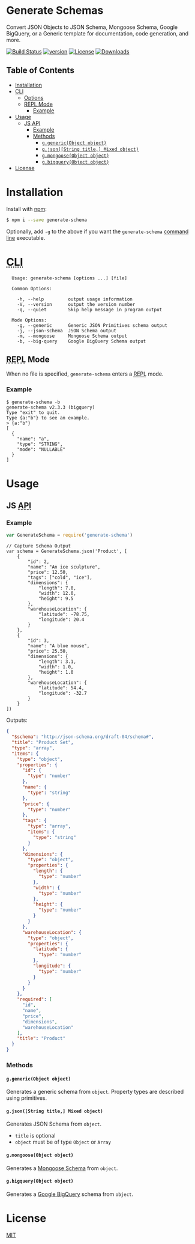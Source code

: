 # Generate Schemas

Convert JSON Objects to JSON Schema, Mongoose Schema, Google BigQuery, or a Generic template for documentation, code generation, and more.

[![Build Status][travis-image]][travis-url]
[![version][npm-version]][npm-url]
[![License][npm-license]][license-url]
[![Downloads][npm-downloads]][npm-url]

## Table of Contents

- [Installation](#installation)
- [CLI](#cli)
  * [Options](#options)
  * [REPL Mode](#repl-interactive-mode)
    + [Example](#example)
- [Usage](#usage)
  * [JS API](#js-api)
    + [Example](#example-1)
    + [Methods](#methods)
      - [`g.generic(Object object)`](#ggenericobject-object)
      - [`g.json([String title,] Mixed object)`](#gjsonstring-title-mixed-object)
      - [`g.mongoose(Object object)`](#gmongooseobject-object)
      - [`g.bigquery(Object object)`](#gbigqueryobject-object)
- [License](#license)


# Installation

Install with [npm](https://www.npmjs.com/):

```bash
$ npm i --save generate-schema
```

Optionally, add `-g` to the above if you want the `generate-schema` [command line](#cli) executable.

# <abbr title="Command Line Interface">CLI</abbr>

```
  Usage: generate-schema [options ...] [file]

  Common Options:

    -h, --help         output usage information
    -V, --version      output the version number
    -q, --quiet        Skip help message in program output

  Mode Options:
    -g, --generic      Generic JSON Primitives schema output
    -j, --json-schema  JSON Schema output
    -m, --mongoose     Mongoose Schema output
    -b, --big-query    Google BigQuery Schema output
```

## <abbr title="Read Eval Print Loop">REPL</abbr> Mode

When no file is specified, `generate-schema` enters a <abbr title="Read Eval Print Loop">REPL</abbr> mode.

### Example

```
$ generate-schema -b
generate-schema v2.3.3 (bigquery)
Type "exit" to quit.
Type {a:"b"} to see an example.
> {a:"b"}
[
  {
    "name": "a",
    "type": "STRING",
    "mode": "NULLABLE"
  }
]
```

# Usage

## JS <abbr title="Application Programming Interface">API</abbr>

### Example

```js
var GenerateSchema = require('generate-schema')
```

```
// Capture Schema Output
var schema = GenerateSchema.json('Product', [
    {
        "id": 2,
        "name": "An ice sculpture",
        "price": 12.50,
        "tags": ["cold", "ice"],
        "dimensions": {
            "length": 7.0,
            "width": 12.0,
            "height": 9.5
        },
        "warehouseLocation": {
            "latitude": -78.75,
            "longitude": 20.4
        }
    },
    {
        "id": 3,
        "name": "A blue mouse",
        "price": 25.50,
        "dimensions": {
            "length": 3.1,
            "width": 1.0,
            "height": 1.0
        },
        "warehouseLocation": {
            "latitude": 54.4,
            "longitude": -32.7
        }
    }
])
```

Outputs:

```json
{
  "$schema": "http://json-schema.org/draft-04/schema#",
  "title": "Product Set",
  "type": "array",
  "items": {
    "type": "object",
    "properties": {
      "id": {
        "type": "number"
      },
      "name": {
        "type": "string"
      },
      "price": {
        "type": "number"
      },
      "tags": {
        "type": "array",
        "items": {
          "type": "string"
        }
      },
      "dimensions": {
        "type": "object",
        "properties": {
          "length": {
            "type": "number"
          },
          "width": {
            "type": "number"
          },
          "height": {
            "type": "number"
          }
        }
      },
      "warehouseLocation": {
        "type": "object",
        "properties": {
          "latitude": {
            "type": "number"
          },
          "longitude": {
            "type": "number"
          }
        }
      }
    },
    "required": [
      "id",
      "name",
      "price",
      "dimensions",
      "warehouseLocation"
    ],
    "title": "Product"
  }
}
```


### Methods

#### `g.generic(Object object)`

Generates a generic schema from `object`. Property types are described using primitives.

#### `g.json([String title,] Mixed object)`

Generates JSON Schema from `object`.

- `title` is optional
- `object` must be of type `Object` or `Array`

#### `g.mongoose(Object object)`

Generates a [Mongoose Schema][mongoose-schema] from `object`.

#### `g.bigquery(Object object)`

Generates a [Google BigQuery][bigquery-schema] schema from  `object`.

# License

[MIT][license-url]


<!-- links -->

[license-url]: https://github.com/Nijikokun/generate-schema/blob/master/LICENSE

[travis-url]: https://travis-ci.org/nijikokun/generate-schema
[travis-image]: https://travis-ci.org/nijikokun/generate-schema.svg?branch=master

[json-schema]: http://json-schema.org
[mongoose-schema]: http://mongoosejs.com
[bigquery-schema]: https://cloud.google.com/bigquery/

[npm-url]: https://www.npmjs.com/package/generate-schema
[npm-license]: https://img.shields.io/npm/l/generate-schema.svg?style=flat
[npm-version]: https://badge.fury.io/js/generate-schema.svg
[npm-downloads]: https://img.shields.io/npm/dm/generate-schema.svg?style=flat

